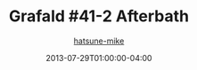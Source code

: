 ---
title: "Grafald #41-2 Afterbath"
type: "image"
date: 2013-07-29T01:00:00-04:00
draft: false
categories:
- comics
- collaborations
tags:
- grafald
image_path: "../img/2013/41-2.png"
alt_text: ""
is_subpage: true
author: "[hatsune-mike](https://cohost.org/hatsune-mike)"
---